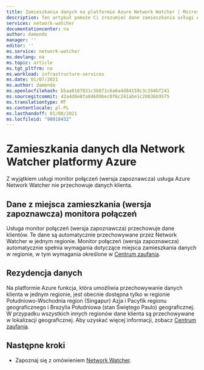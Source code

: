 ```yaml
---
title: Zamieszkania danych na platformie Azure Network Watcher | Microsoft Docs
description: Ten artykuł pomoże Ci zrozumieć dane zamieszkania usługi Azure Network Watcher.
services: network-watcher
documentationcenter: na
author: damendo
manager: ''
editor: ''
ms.service: network-watcher
ms.devlang: na
ms.topic: article
ms.tgt_pltfrm: na
ms.workload: infrastructure-services
ms.date: 01/07/2021
ms.author: damendo
ms.openlocfilehash: b5aa8167031c3b871c6a6a4d84159c3c284bf241
ms.sourcegitcommit: 42a4d0e8fa84609bec0f6c241abe1c20036b9575
ms.translationtype: MT
ms.contentlocale: pl-PL
ms.lasthandoff: 01/08/2021
ms.locfileid: "98018432"
---
```

# <a name="data-residency-for-azure-network-watcher"></a>Zamieszkania danych dla Network Watcher platformy Azure
Z wyjątkiem usługi monitor połączeń (wersja zapoznawcza) usługa Azure Network Watcher nie przechowuje danych klienta.


## <a name="connection-monitor-preview-data-residency"></a>Dane z miejsca zamieszkania (wersja zapoznawcza) monitora połączeń
Usługa monitor połączeń (wersja zapoznawcza) przechowuje dane klientów. Te dane są automatycznie przechowywane przez Network Watcher w jednym regionie. Monitor połączeń (wersja zapoznawcza) automatycznie spełnia wymagania dotyczące miejsca zamieszkania danych w regionie, w tym wymagania określone w [Centrum zaufania](https://azuredatacentermap.azurewebsites.net/).

## <a name="data-residency"></a>Rezydencja danych
Na platformie Azure funkcja, która umożliwia przechowywanie danych klienta w jednym regionie, jest obecnie dostępna tylko w regionie Południowo-Wschodnia region (Singapur) Azja i Pacyfik regionu geograficznego i Brazylia Południowa (stan Świętego Paulo) geograficznej. W przypadku wszystkich innych regionów dane klienta są przechowywane w lokalizacji geograficznej. Aby uzyskać więcej informacji, zobacz [Centrum zaufania](https://azuredatacentermap.azurewebsites.net/).

## <a name="next-steps"></a>Następne kroki

* Zapoznaj się z omówieniem [Network Watcher](./network-watcher-monitoring-overview.md).
